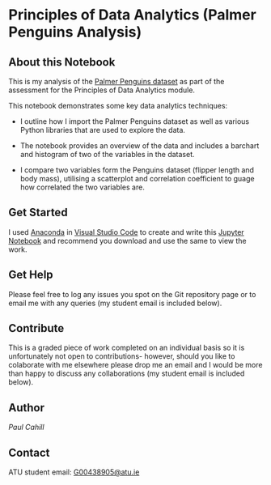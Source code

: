 # Principles of Data Analytics (Palmer Penguins Analysis)

## About this Notebook

This is my analysis of the [Palmer Penguins dataset](https://allisonhorst.github.io/palmerpenguins/) as part of the assessment for the Principles of Data Analytics module.

This notebook demonstrates some key data analytics techniques:

- I outline how I import the Palmer Penguins dataset as well as various Python libraries that are used to explore the data.

- The notebook provides an overview of the data and includes a barchart and histogram of two of the variables in the dataset.

- I compare two variables form the Penguins dataset (flipper length and body mass), utilising a scatterplot and correlation coefficient to guage how correlated the two variables are.

## Get Started
I used [Anaconda](https://www.anaconda.com/download) in [Visual Studio Code](https://code.visualstudio.com/download) to create and write this [Jupyter Notebook](https://realpython.com/jupyter-notebook-introduction/) and recommend you download and use the same to view the work. 

## Get Help
Please feel free to log any issues you spot on the Git repository page or to email me with any queries (my student email is included below).

## Contribute
This is a graded piece of work completed on an individual basis so it is unfortunately not open to contributions- however, should you like to colaborate with me elsewhere please drop me an email and I would be more than happy to discuss any collaborations (my student email is included below). 

## Author
*Paul Cahill*

## Contact
ATU student email: G00438905@atu.ie
